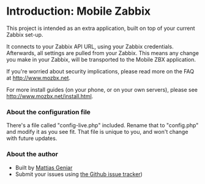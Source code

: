 # Introduction: Mobile Zabbix

This project is intended as an extra application, built on top of your current Zabbix set-up.

It connects to your Zabbix API URL, using your Zabbix credentials. Afterwards, all settings are pulled from your Zabbix.
This means any change you make in your Zabbix, will be transported to the Mobile ZBX application.

If you're worried about security implications, please read more on the FAQ at http://www.mozbx.net.

For more install guides (on your phone, or on your own servers), please see http://www.mozbx.net/install.html.

### About the configuration file

There's a file called "config-live.php" included. Rename that to "config.php" and modify it as you see fit. That file is unique to you, and won't change with future updates.

### About the author

- Built by [Mattias Geniar](http://mattiasgeniar.be)
- Submit your issues using [the Github issue tracker](https://github.com/mattiasgeniar/MoZBX/issues))
